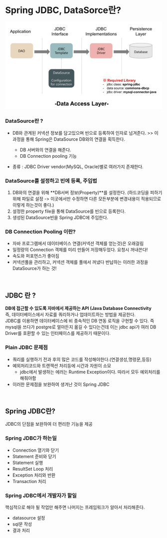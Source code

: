 # Spring JDBC, DataSorce란?

![jdbc](./image/jdbc.png)

### DataSource란 ?
- DB와 관계된 커넥션 정보를 담고있으며 빈으로 등록하여 인자로 넘겨준다. >> 이 과정을 통해 Spring은 DataSource DB와의 연결을 획득한다.
  - DB 서버와의 연결을 해준다.
  - DB Connection pooling 기능

- 종류 : JDBC Driver vendor(MySQL, Oracle)별로 여러가지 존재한다.

### DataSource를 설정하고 빈에 등록, 주입법
1. DB와의 연결을 위해 **DB서버 정보(Property)**를 설정한다. (하드코딩을 피하기 위해 파일로 설정 -> 이곳에서만 수정하면 다른 모든부분에 변경내용이 적용되므로 이렇게 하는것이 좋다.)
2. 설정한 property file을 통해 DataSource를 빈으로 등록한다.
3. 생성된 DataSource빈을 Spring JDBC에 주입한다.

### DB Connection Pooling 이란?
- 자바 프로그램에서 데이터베이스 연결(커넥션 객체를 얻는것)은 오래걸림
- 일정량의 Connection 객체를 미리 만들어 저장해두었다. 요청시 꺼내쓴다!
- 속도와 퍼포먼스가 좋아짐
- 커넥션풀을 관리하고, 커넥션 객체를 풀에서 꺼냈다 반납하는 이러한 과정을 DataSource가 하는 것!


<br>

## JDBC 란 ?
**DB에 접근할 수 있도록 자바에서 제공하는 API (Java Database Connectivity**  
즉, 데이터베이스에서 자료를 쿼리하거나 업데이트하는 방법을 제공한다.  
JDBC를 이용하면 데이터베이스에 비 종속적인 DB 연동 로직을 구현할 수 있다. 즉 mysql을 쓰다가 postgre로 얼마든지 옮길 수 있다는건데 이는 jdbc api가 여러 DB Driver를 호환할 수 있는 인터페이스를 제공하기 때문이다.

### Plain JDBC 문제점
- 쿼리를 실행하기 전과 후의 많은 코드를 작성해야한다.(연결생성,명령문,등등)
- 예외처리코드와 트랜잭션 처리등에 시간과 자원이 소모
  - jdbc에서 발생하는 에러는 Runtime Exception이다. 따라서 모두 예외처리를 해줘야함
- 이러한 문제점을 보완하여 생겨난 것이 Spring JDBC

<br>

## Spring JDBC란?
JDBC의 단점을 보완하여 더 편리한 기능을 제공

### Spring JDBC가 하는일
- Connection 열기와 닫기
- Statement 준비와 닫기
- Statement 실행
- ResultSet Loop 처리
- Exception 처리와 반환
- Transaction 처리
  
### Spring JDBC에서 개발자가 할일
핵심적으로 해야 될 작업만 해주면 나머지는 프레임워크가 알아서 처리해준다.
- datasource 설정
- sql문 작성
- 결과 처리